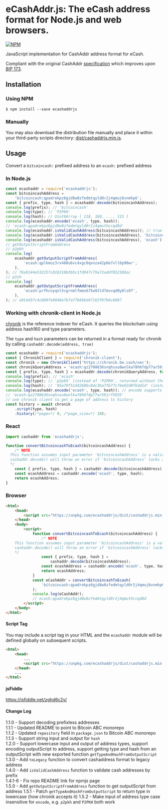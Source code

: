 # eCashAddr.js: The eCash address format for Node.js and web browsers.

[![NPM](https://nodei.co/npm/ecashaddrjs.png?downloads=true)](https://nodei.co/npm/ecashaddrjs/)

JavaScript implementation for CashAddr address format for eCash.

Compliant with the original CashAddr [specification](https://github.com/bitcoincashorg/bitcoincash.org/blob/master/spec/cashaddr.md) which improves upon [BIP 173](https://github.com/bitcoin/bips/blob/master/bip-0173.mediawiki).

## Installation

### Using NPM

```bsh
$ npm install --save ecashaddrjs
```

### Manually

You may also download the distribution file manually and place it within your third-party scripts directory: [dist/cashaddrjs.min.js](https://unpkg.com/ecashaddrjs/dist/cashaddrjs.min.js).

## Usage

Convert a `bitcoincash:` prefixed address to an `ecash:` prefixed address

### In Node.js

```javascript
const ecashaddr = require('ecashaddrjs');
const bitcoincashAddress =
    'bitcoincash:qpadrekpz6gjd8w0zfedmtqyld0r2j4qmuj6vnmhp6';
const { prefix, type, hash } = ecashaddr.decode(bitcoincashAddress);
console.log(prefix); // 'bitcoincash'
console.log(type); // 'P2PKH'
console.log(hash); // Uint8Array [ 118, 160, ..., 115 ]
console.log(ecashaddr.encode('ecash', type, hash));
// 'ecash:qpadrekpz6gjd8w0zfedmtqyld0r2j4qmuthccqd8d'
console.log(ecashaddr.isValidCashAddress(bitcoincashAddress)); // true
console.log(ecashaddr.isValidCashAddress(bitcoincashAddress), 'bitcoincash'); // true
console.log(ecashaddr.isValidCashAddress(bitcoincashAddress), 'ecash'); // false
// getOutputScriptFromAddress
// p2pkh
console.log(
    ecashaddr.getOutputScriptFromAddress(
        'ecash:qplkmuz3rx480u6vc4xgc0qxnza42p0e7vll6p90wr',
    ),
); // 76a9144e532257c01b310b3b5c1fd947c79a72addf852388ac
// p2sh
console.log(
    ecashaddr.getOutputScriptFromAddress(
        'ecash:prfhcnyqnl5cgrnmlfmms675w93ld7mvvqd0y8lz07',
    ),
); // a914d37c4c809fe9840e7bfa77b86bd47163f6fb6c6087
```

### Working with chronik-client in Node.js

[chronik](https://www.npmjs.com/package/chronik-client) is the reference indexer for eCash. It queries the blockchain using address hash160 and type parameters.

The `type` and `hash` parameters can be returned in a format ready for chronik by calling `cashaddr.decode(address, true)`

```javascript
const ecashaddr = require('ecashaddrjs');
const { ChronikClient } = require('chronik-client');
const chronik = new ChronikClient('https://chronik.be.cash/xec');
const chronikQueryAddress = 'ecash:qz2708636snqhsxu8wnlka78h6fdp77ar59jrf5035';
const { prefix, type, hash } = ecashaddr.decode(chronikQueryAddress, true);
console.log(prefix); // 'ecash'
console.log(type); // 'p2pkh' (instead of 'P2PKH', returned without the 'true' flag)
console.log(hash); // '95e79f51d4260bc0dc3ba7fb77c7be92d0fbdd1d' (instead of Uint8Array [ 149, 241, ..., 29 ], returned without the 'true' flag)
console.log(ecashaddr.encode('ecash', type, hash)); // encode supports chronik output inputs
// 'ecash:qz2708636snqhsxu8wnlka78h6fdp77ar59jrf5035'
// use chronik client to get a page of address tx history
const history = await chronik
    .script(type, hash)
    .history(/*page=*/ 0, /*page_size=*/ 10);
```

### React

```javascript
import cashaddr from 'ecashaddrjs';

function convertBitcoincashToEcash(bitcoincashAddress) {
    /* NOTE
  This function assumes input parameter 'bitcoincashAddress' is a valid bitcoincash: address
  cashaddr.decode() will throw an error if 'bitcoincashAddress' lacks a prefix
  */
    const { prefix, type, hash } = cashaddr.decode(bitcoincashAddress);
    const ecashAddress = cashaddr.encode('ecash', type, hash);
    return ecashAddress;
}
```

### Browser

```html
<html>
    <head>
        <script src="https://unpkg.com/ecashaddrjs/dist/cashaddrjs.min.js"></script>
    </head>
    <body>
        <script>
            function convertBitcoincashToEcash(bitcoincashAddress) {
                /* NOTE
    This function assumes input parameter 'bitcoincashAddress' is a valid bitcoincash: address
    cashaddr.decode() will throw an error if 'bitcoincashAddress' lacks a prefix
    */
                const { prefix, type, hash } =
                    cashaddr.decode(bitcoincashAddress);
                const ecashAddress = cashaddr.encode('ecash', type, hash);
                return ecashAddress;
            }
            const eCashAddr = convertBitcoincashToEcash(
                'bitcoincash:qpadrekpz6gjd8w0zfedmtqyld0r2j4qmuj6vnmhp6',
            );
            console.log(eCashAddr);
            // ecash:qpadrekpz6gjd8w0zfedmtqyld0r2j4qmuthccqd8d
        </script>
    </body>
</html>
```

#### Script Tag

You may include a script tag in your HTML and the `ecashaddr` module will be defined globally on subsequent scripts.

```html
<html>
    <head>
        ...
        <script src="https://unpkg.com/ecashaddrjs/dist/cashaddrjs.min.js"></script>
    </head>
    ...
</html>
```

#### jsFiddle

https://jsfiddle.net/zghd6c2y/

#### Change Log

1.1.0 - Support decoding prefixless addresses\
1.1.1 - Updated README to point to Bitcoin ABC monorepo\
1.1.2 - Updated `repository` field in `package.json` to Bitcoin ABC monorepo\
1.1.3 - Support string input and output for `hash`\
1.2.0 - Support lowercase input and output of address types, support encoding outputScript to address, support getting type and hash from an outputScript with new exported function `getTypeAndHashFromOutputScript`\
1.3.0 - Add `toLegacy` function to convert cashaddress format to legacy address\
1.4.0 - Add `isValidCashAddress` function to validate cash addresses by prefix\
1.4.1-6 - Fix repo README link for npmjs page\
1.5.0 - Add `getOutputScriptFromAddress` function to get outputScript from address
1.5.1 - Patch `getTypeAndHashFromOutputScript` to return type in lowercase (how chronik accepts it)
1.5.2 - Make input of address type case insensitive for `encode`, e.g. `p2pkh` and `P2PKH` both work
